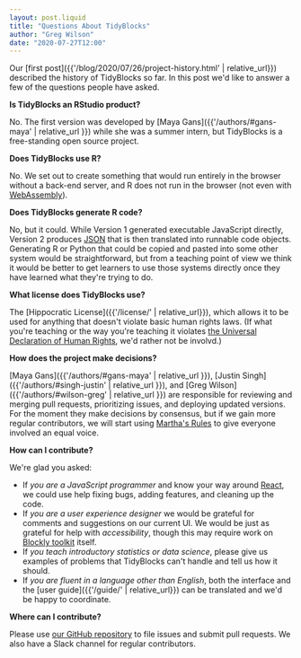 ```yaml
---
layout: post.liquid
title: "Questions About TidyBlocks"
author: "Greg Wilson"
date: "2020-07-27T12:00"
---
```


Our [first post]({{'/blog/2020/07/26/project-history.html' | relative_url}}) described the history of TidyBlocks so far.
In this post we'd like to answer a few of the questions people have asked.

**Is TidyBlocks an RStudio product?**

No.
The first version was developed by [Maya Gans]({{'/authors/#gans-maya' | relative_url }}) while she was a summer intern,
but TidyBlocks is a free-standing open source project.

**Does TidyBlocks use R?**

No.
We set out to create something that would run entirely in the browser without a back-end server,
and R does not run in the browser (not even with [WebAssembly](https://webassembly.org/)).

**Does TidyBlocks generate R code?**

No,
but it could.
While Version 1 generated executable JavaScript directly,
Version 2 produces [JSON](https://en.wikipedia.org/wiki/JSON)
that is then translated into runnable code objects.
Generating R or Python that could be copied and pasted into some other system would be straightforward,
but from a teaching point of view we think it would be better to get learners to use those systems directly
once they have learned what they're trying to do.

**What license does TidyBlocks use?**

The [Hippocratic License]({{'/license/' | relative_url}}),
which allows it to be used for anything that doesn't violate basic human rights laws.
(If what you're teaching or the way you're teaching it violates
[the Universal Declaration of Human Rights](https://www.un.org/en/universal-declaration-human-rights/),
we'd rather not be involvd.)

**How does the project make decisions?**

[Maya Gans]({{'/authors/#gans-maya' | relative_url }}),
[Justin Singh]({{'/authors/#singh-justin' | relative_url }}),
and [Greg Wilson]({{'/authors/#wilson-greg' | relative_url }})
are responsible for reviewing and merging pull requests,
prioritizing issues,
and deploying updated versions.
For the moment they make decisions by consensus,
but if we gain more regular contributors,
we will start using [Martha's Rules](https://third-bit.com/2019/06/13/marthas-rules.html)
to give everyone involved an equal voice.

**How can I contribute?**

We're glad you asked:
-   If *you are a JavaScript programmer* and know your way around [React](https://reactjs.org/),
    we could use help fixing bugs, adding features, and cleaning up the code.
-   If *you are a user experience designer*
    we would be grateful for comments and suggestions on our current UI.
    We would be just as grateful for help with *accessibility*,
    though this may require work on [Blockly toolkit](https://developers.google.com/blockly/) itself.
-   If *you teach introductory statistics or data science*,
    please give us examples of problems that TidyBlocks can't handle and tell us how it should.
-   If *you are fluent in a language other than English*,
    both the interface and the [user guide]({{'/guide/' | relative_url}}) can be translated
    and we'd be happy to coordinate.

**Where can I contribute?**

Please use [our GitHub repository]({{site.github.url}}) to file issues and submit pull requests.
We also have a Slack channel for regular contributors.
